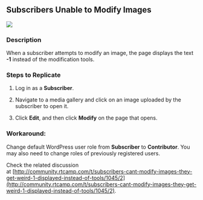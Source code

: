 ## Subscribers Unable to Modify Images

[![](https://rtcamp.com/wp-content/uploads/2013/09/rtMediaProImageEditModify.png)](https://rtcamp.com/wp-content/uploads/2013/09/rtMediaProImageEditModify.png)


### Description


When a subscriber attempts to modify an image, the page displays the text **-1** instead of the modification tools.


### Steps to Replicate

1. Log in as a **Subscriber**.

2. Navigate to a media gallery and click on an image uploaded by the subscriber to open it.

3. Click **Edit**, and then click **Modify** on the page that opens.

### Workaround:


Change default WordPress user role from **Subscriber** to **Contributor**. You may also need to change roles of previously registered users.

Check the related discussion at [http://community.rtcamp.com/t/subscribers-cant-modify-images-they-get-weird-1-displayed-instead-of-tools/1045/2](http://community.rtcamp.com/t/subscribers-cant-modify-images-they-get-weird-1-displayed-instead-of-tools/1045/2).
